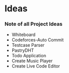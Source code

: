 # Ideas
### Note of all Project Ideas

- Whiteboard
- Codeforces-Auto Commit
- Testcase Parser
- PastryDHT
- Todo Application
- Create Music Player
- Create Live Code Editor
